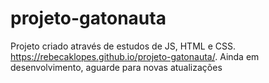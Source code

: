 # projeto-gatonauta
 Projeto criado através de estudos de JS, HTML e CSS.
 https://rebecaklopes.github.io/projeto-gatonauta/. 
  Ainda em desenvolvimento, aguarde para novas atualizações 
